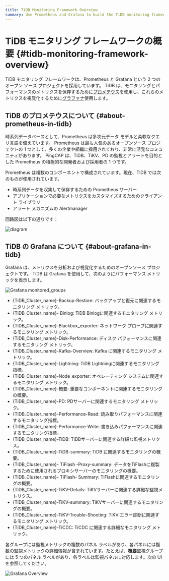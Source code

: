 ```yaml
---
title: TiDB Monitoring Framework Overview
summary: Use Prometheus and Grafana to build the TiDB monitoring framework.
---
```


# TiDB モニタリング フレームワークの概要 {#tidb-monitoring-framework-overview}

TiDB モニタリング フレームワークは、Prometheus と Grafana という 2 つのオープン ソース プロジェクトを採用しています。 TiDB は、モニタリングとパフォーマンスのメトリクスを保存するために[プロメテウス](https://prometheus.io)を使用し、これらのメトリクスを視覚化するために[グラファナ](https://grafana.com/grafana)使用します。

## TiDB のプロメテウスについて {#about-prometheus-in-tidb}

時系列データベースとして、Prometheus は多次元データ モデルと柔軟なクエリ言語を備えています。 Prometheus は最も人気のあるオープンソース プロジェクトの 1 つとして、多くの企業や組織に採用されており、非常に活発なコミュニティがあります。 PingCAP は、TiDB、TiKV、PD の監視とアラートを目的とした Prometheus の積極的な開発者および採用者の 1 つです。

Prometheus は複数のコンポーネントで構成されています。現在、TiDB では次のものが使用されています。

-   時系列データを収集して保存するための Prometheus サーバー
-   アプリケーションで必要なメトリクスをカスタマイズするためのクライアント ライブラリ
-   アラート メカニズムの Alertmanager

回路図は以下の通りです：

![diagram](https://download.pingcap.com/images/docs/prometheus-in-tidb.png)

## TiDB の Grafana について {#about-grafana-in-tidb}

Grafana は、メトリクスを分析および視覚化するためのオープンソース プロジェクトです。 TiDB は Grafana を使用して、次のようにパフォーマンス メトリックを表示します。

![Grafana monitored\_groups](https://download.pingcap.com/images/docs/grafana-monitored-groups.png)

-   {TiDB_Cluster_name}-Backup-Restore: バックアップと復元に関連するモニタリング メトリック。
-   {TiDB_Cluster_name}- Binlog: TiDB Binlogに関連するモニタリング メトリック。
-   {TiDB_Cluster_name}-Blackbox_exporter: ネットワーク プローブに関連するモニタリング メトリック。
-   {TiDB_Cluster_name}-Disk-Performance: ディスク パフォーマンスに関連するモニタリング メトリック。
-   {TiDB_Cluster_name}-Kafka-Overview: Kafka に関連するモニタリング メトリック。
-   {TiDB_Cluster_name}-Lightning: TiDB Lightningに関連するモニタリング指標。
-   {TiDB_Cluster_name}-Node_exporter: オペレーティング システムに関連するモニタリング メトリック。
-   {TiDB_Cluster_name}-概要: 重要なコンポーネントに関連するモニタリングの概要。
-   {TiDB_Cluster_name}-PD: PDサーバーに関連するモニタリング メトリック。
-   {TiDB_Cluster_name}-Performance-Read: 読み取りパフォーマンスに関連するモニタリング指標。
-   {TiDB_Cluster_name}-Performance-Write: 書き込みパフォーマンスに関連するモニタリング指標。
-   {TiDB_Cluster_name}-TiDB: TiDBサーバーに関連する詳細な監視メトリクス。
-   {TiDB_Cluster_name}-TiDB-summary: TiDB に関連するモニタリングの概要。
-   {TiDB_Cluster_name}- TiFlash -Proxy-summary: データをTiFlashに複製するために使用されるプロキシサーバーのモニタリングの概要。
-   {TiDB_Cluster_name}- TiFlash- Summary: TiFlashに関連するモニタリングの概要。
-   {TiDB_Cluster_name}-TiKV-Details: TiKVサーバーに関連する詳細な監視メトリクス。
-   {TiDB_Cluster_name}-TiKV-summary: TiKVサーバーに関連するモニタリングの概要。
-   {TiDB_Cluster_name}-TiKV-Trouble-Shooting: TiKV エラー診断に関連するモニタリング メトリック。
-   {TiDB_Cluster_name}-TiCDC: TiCDC に関連する詳細なモニタリング メトリック。

各グループには監視メトリックの複数のパネル ラベルがあり、各パネルには複数の監視メトリックの詳細情報が含まれています。たとえば、**概要**監視グループには 5 つのパネル ラベルがあり、各ラベルは監視パネルに対応します。次の UI を参照してください。

![Grafana Overview](https://download.pingcap.com/images/docs/grafana-monitor-overview.png)
